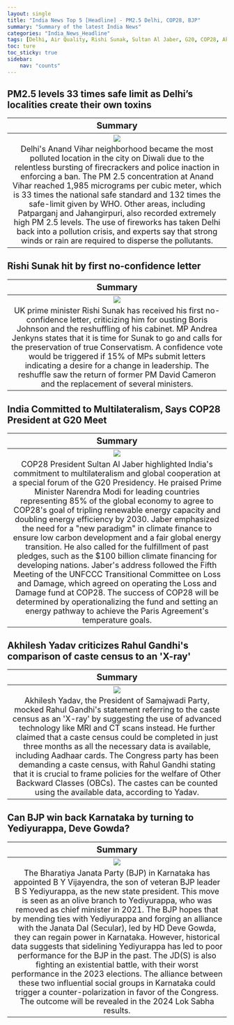 ```yaml
---
layout: single
title: "India News Top 5 [Headline] - PM2.5 Delhi, COP28, BJP"
summary: "Summary of the latest India News"
categories: "India_News_Headline"
tags: [Delhi, Air Quality, Rishi Sunak, Sultan Al Jaber, G20, COP28, Akhilesh Yadav, Rahul Gandhi, BJP, Yediyurappa]
toc: ture
toc_sticky: true
sidebar:
    nav: "counts"
---
```


<style>
table th:first-of-type {
    width: 100%;
    font-size: 20px;
}
table td:nth-of-type(1) {
    width: 100%;
    font-size: 18px;
}
</style>

## PM2.5 levels 33 times safe limit as Delhi’s localities create their own toxins

Summary | 
:---:|
![](https://cdn.pixabay.com/photo/2014/02/05/08/19/smoke-258786_1280.jpg) |
Delhi's Anand Vihar neighborhood became the most polluted location in the city on Diwali due to the relentless bursting of firecrackers and police inaction in enforcing a ban. The PM 2.5 concentration at Anand Vihar reached 1,985 micrograms per cubic meter, which is 33 times the national safe standard and 132 times the safe-limit given by WHO. Other areas, including Patparganj and Jahangirpuri, also recorded extremely high PM 2.5 levels. The use of fireworks has taken Delhi back into a pollution crisis, and experts say that strong winds or rain are required to disperse the pollutants. |

## Rishi Sunak hit by first no-confidence letter

Summary | 
:---:|
![](https://cdn.pixabay.com/photo/2018/11/15/18/58/flag-3817874_1280.jpg) |
UK prime minister Rishi Sunak has received his first no-confidence letter, criticizing him for ousting Boris Johnson and the reshuffling of his cabinet. MP Andrea Jenkyns states that it is time for Sunak to go and calls for the preservation of true Conservatism. A confidence vote would be triggered if 15% of MPs submit letters indicating a desire for a change in leadership. The reshuffle saw the return of former PM David Cameron and the replacement of several ministers. |

## India Committed to Multilateralism, Says COP28 President at G20 Meet

Summary | 
:---:|
![](https://cdn.pixabay.com/photo/2018/04/08/10/07/sustainability-3300869_1280.jpg) |
COP28 President Sultan Al Jaber highlighted India's commitment to multilateralism and global cooperation at a special forum of the G20 Presidency. He praised Prime Minister Narendra Modi for leading countries representing 85% of the global economy to agree to COP28's goal of tripling renewable energy capacity and doubling energy efficiency by 2030. Jaber emphasized the need for a "new paradigm" in climate finance to ensure low carbon development and a fair global energy transition. He also called for the fulfillment of past pledges, such as the $100 billion climate financing for developing nations. Jaber's address followed the Fifth Meeting of the UNFCCC Transitional Committee on Loss and Damage, which agreed on operating the Loss and Damage fund at COP28. The success of COP28 will be determined by operationalizing the fund and setting an energy pathway to achieve the Paris Agreement's temperature goals. |

## Akhilesh Yadav criticizes Rahul Gandhi's comparison of caste census to an 'X-ray'

Summary | 
:---:|
![](https://cdn.pixabay.com/photo/2017/08/29/09/26/choice-2692575_1280.jpg) |
Akhilesh Yadav, the President of Samajwadi Party, mocked Rahul Gandhi's statement referring to the caste census as an 'X-ray' by suggesting the use of advanced technology like MRI and CT scans instead. He further claimed that a caste census could be completed in just three months as all the necessary data is available, including Aadhaar cards. The Congress party has been demanding a caste census, with Rahul Gandhi stating that it is crucial to frame policies for the welfare of Other Backward Classes (OBCs). The castes can be counted using the available data, according to Yadav. |

## Can BJP win back Karnataka by turning to Yediyurappa, Deve Gowda?

Summary | 
:---:|
![](https://images.pexels.com/photos/4134644/pexels-photo-4134644.jpeg?auto=compress&cs=tinysrgb&w=1260&h=750&dpr=1) |
The Bharatiya Janata Party (BJP) in Karnataka has appointed B Y Vijayendra, the son of veteran BJP leader B S Yediyurappa, as the new state president. This move is seen as an olive branch to Yediyurappa, who was removed as chief minister in 2021. The BJP hopes that by mending ties with Yediyurappa and forging an alliance with the Janata Dal (Secular), led by HD Deve Gowda, they can regain power in Karnataka. However, historical data suggests that sidelining Yediyurappa has led to poor performance for the BJP in the past. The JD(S) is also fighting an existential battle, with their worst performance in the 2023 elections. The alliance between these two influential social groups in Karnataka could trigger a counter-polarization in favor of the Congress. The outcome will be revealed in the 2024 Lok Sabha results. |